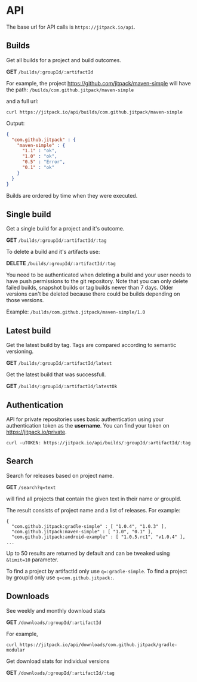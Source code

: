 # API 

The base url for API calls is `https://jitpack.io/api`.

## Builds

Get all builds for a project and build outcomes.

**GET** `/builds/:groupId/:artifactId`

For example, the project https://github.com/jitpack/maven-simple will have the path:
`/builds/com.github.jitpack/maven-simple`

and a full url:
```
curl https://jitpack.io/api/builds/com.github.jitpack/maven-simple
```

Output:
```json
{
  "com.github.jitpack" : {
    "maven-simple" : {
      "1.1" : "ok",
      "1.0" : "ok",
      "0.5" : "Error",
      "0.1" : "ok"
    }
  }
}
```

Builds are ordered by time when they were executed.

## Single build

Get a single build for a project and it's outcome.

**GET** `/builds/:groupId/:artifactId/:tag`

To delete a build and it's artifacts use:

**DELETE** `/builds/:groupId/:artifactId/:tag`

You need to be authenticated when deleting a build and your user needs to have push permissions to the git repository.
Note that you can only delete failed builds, snapshot builds or tag builds newer than 7 days. Older versions can't be deleted because there could be builds depending on those versions.

Example:
`/builds/com.github.jitpack/maven-simple/1.0`

## Latest build

Get the latest build by tag. Tags are compared according to semantic versioning.

**GET** `/builds/:groupId/:artifactId/latest`

Get the latest build that was successfull.

**GET** `/builds/:groupId/:artifactId/latestOk`

## Authentication

API for private repositories uses basic authentication using your authentication token as the **username**. You can find your token on https://jitpack.io/private.

```
curl -uTOKEN: https://jitpack.io/api/builds/:groupId/:artifactId/:tag  
```

## Search

Search for releases based on project name.

**GET** `/search?q=text`

will find all projects that contain the given text in their name or groupId. 

The result consists of project name and a list of releases.
For example:
```
{
  "com.github.jitpack:gradle-simple" : [ "1.0.4", "1.0.3" ],
  "com.github.jitpack:maven-simple" : [ "1.0", "0.1" ],
  "com.github.jitpack:android-example" : [ "1.0.5.rc1", "v1.0.4" ],
...
```

Up to 50 results are returned by default and can be tweaked using `&limit=10` parameter.

To find a project by artifactId only use `q=:gradle-simple`.
To find a project by groupId only use `q=com.github.jitpack:`.

## Downloads

See weekly and monthly download stats

**GET** `/downloads/:groupId/:artifactId`

For example, 
```
curl https://jitpack.io/api/downloads/com.github.jitpack/gradle-modular
```

Get download stats for individual versions

**GET** `/downloads/:groupId/:artifactId/:tag`
